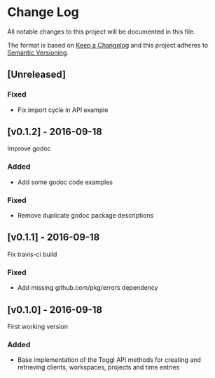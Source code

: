 # Change Log
All notable changes to this project will be documented in this file.

The format is based on [Keep a Changelog](http://keepachangelog.com/)
and this project adheres to [Semantic Versioning](http://semver.org/).

## [Unreleased]

### Fixed
- Fix import cycle in API example

## [v0.1.2] - 2016-09-18

Improve godoc

### Added
- Add some godoc code examples

### Fixed
- Remove duplicate godoc package descriptions

## [v0.1.1] - 2016-09-18

Fix travis-ci build

### Fixed
- Add missing github.com/pkg/errors dependency

## [v0.1.0] - 2016-09-18

First working version

### Added
- Base implementation of the Toggl API methods for creating and retrieving clients, workspaces, projects and time entries

